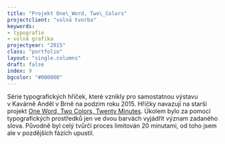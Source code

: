 ```yaml
---
title: "Projekt One\_Word, Two\_Colors"
projectclient: "volná tvorba"
keywords: 
- typografie
- volná grafika
projectyear: "2015"
class: "portfolio"
layout: "single.columns"
draft: false
index: 9
bgcolor: "#000000"
---
```



Série typografických hříček, které vznikly pro samostatnou výstavu v&nbsp;Kavárně Anděl v&nbsp;Brně na podzim roku 2015. Hříčky navazují na starší projekt [One Word, Two Colors, Twenty Minutes](https://www.facebook.com/OneWordTwoColors/). Úkolem bylo za pomocí typografických prostředků jen ve dvou barvách vyjádřit význam zadaného slova. Původně byl celý tvůrčí proces limitován 20 minutami, od toho jsem ale v&nbsp;pozdějších fázích upustil.